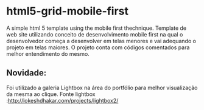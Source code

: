 # html5-grid-mobile-first
A simple html 5 template using the mobile first thechnique.
Template de web site utilizando conceito de desenvolvimento mobile first na qual o desenvolvedor começa a desenvolver em telas menores 
e vai adequando o projeto em telas maiores.
O projeto conta com códigos comentados para melhor entendimento do mesmo.

## Novidade:
Foi utilizado a galeria Lightbox na área do portfólio para melhor visualização da mesma ao clique.
Fonte lightbox :http://lokeshdhakar.com/projects/lightbox2/
